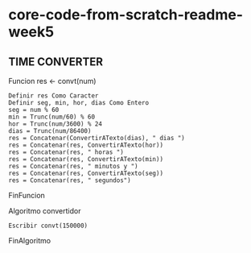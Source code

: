 # core-code-from-scratch-readme-week5

## TIME CONVERTER

Funcion res <- convt(num)

	Definir res Como Caracter
	Definir seg, min, hor, dias Como Entero
	seg = num % 60
	min = Trunc(num/60) % 60
	hor = Trunc(num/3600) % 24
	dias = Trunc(num/86400)
	res = Concatenar(ConvertirATexto(dias), " dias ")
	res = Concatenar(res, ConvertirATexto(hor))
	res = Concatenar(res, " horas ")
	res = Concatenar(res, ConvertirATexto(min))
	res = Concatenar(res, " minutos y ")
	res = Concatenar(res, ConvertirATexto(seg))
	res = Concatenar(res, " segundos")
	
FinFuncion

Algoritmo convertidor

	Escribir convt(150000)
  
FinAlgoritmo
